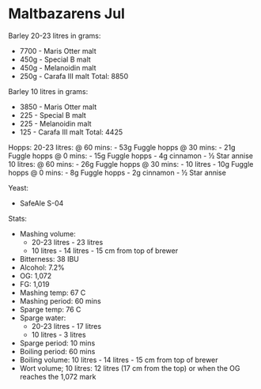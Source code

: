 # Maltbazarens Jul

Barley 20-23 litres in grams: 
  - 7700 - Maris Otter malt
  - 450g - Special B malt
  - 450g - Melanoidin malt
  - 250g - Carafa III malt
Total: 8850

Barley 10 litres in grams: 
  - 3850 - Maris Otter malt
  - 225 - Special B malt
  - 225 - Melanoidin malt
  - 125 - Carafa III malt
Total: 4425

Hopps:
  20-23 litres:
    @ 60 mins:
      - 53g Fuggle hopps
    @ 30 mins:
      - 21g Fuggle hopps
    @ 0 mins:
      - 15g Fuggle hopps
      - 4g cinnamon
      - ½ Star annise
  10 litres:
    @ 60 mins:
      - 26g Fuggle hopps
    @ 30 mins:
      - 10 litres - 10g Fuggle hopps
    @ 0 mins:
      - 8g Fuggle hopps
      - 2g cinnamon
      - ½ Star annise

Yeast:
  - SafeAle S-04

Stats:
 - Mashing volume: 
   - 20-23 litres - 23 litres
   - 10 litres - 14 litres - 15 cm from top of brewer
 - Bitterness: 38 IBU
 - Alcohol: 7.2%
 - OG: 1,072
 - FG: 1,019
 - Mashing temp: 67 C
 - Mashing period: 60 mins
 - Sparge temp: 76 C
 - Sparge water:
   - 20-23 litres - 17 litres
   - 10 litres - 3 litres
 - Sparge period: 10 mins
 - Boiling period: 60 mins
 - Boiling volume: 10 litres - 14 litres - 15 cm from top of brewer
 - Wort volume;
   10 litres: 12 litres (17 cm from the top) or when the OG reaches the 1,072 mark
